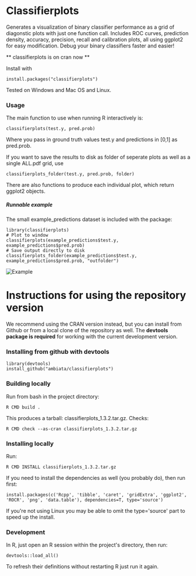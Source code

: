 # Classifierplots

Generates a visualization of binary classifier performance as a grid of diagonstic plots with just one function call. Includes ROC curves, prediction density, accuracy, precision, recall and calibration plots, all using ggplot2 for easy modification.
Debug your binary classifiers faster and easier!

** classifierplots is on cran now **

Install with

	install.packages("classifierplots")

Tested on Windows and Mac OS and Linux.

### Usage

The main function to use when running R interactively is:

	classifierplots(test.y, pred.prob)

Where you pass in ground truth values test.y and predictions in [0,1] as pred.prob.

If you want to save the results to disk as folder of seperate plots as well as a single ALL.pdf grid, use

	classifierplots_folder(test.y, pred.prob, folder)

There are also functions to produce each individual plot, which return ggplot2 objects.

##### Runnable example

The small example_predictions dataset is included with the package:

	library(classifierplots)
	# Plot to window
	classifierplots(example_predictions$test.y, example_predictions$pred.prob)
	# Save output directly to disk
	classifierplots_folder(example_predictions$test.y, example_predictions$pred.prob, "outfolder")

![Example](/man/figures/example.png?raw=true "Example")


# Instructions for using the repository version

We recommend using the CRAN version instead, but you can install from Github or from a local clone of the repository as well. The **devtools package is required** for working with the current development version.

### Installing from github with devtools

	library(devtools)
	install_github("ambiata/classifierplots")

### Building locally

Run from bash in the project directory:

    R CMD build .

This produces a tarball: classifierplots_1.3.2.tar.gz. Checks:

	R CMD check --as-cran classifierplots_1.3.2.tar.gz

### Installing locally

Run:

    R CMD INSTALL classifierplots_1.3.2.tar.gz

If you need to install the dependencies as well (you probably do), then run first:

	install.packages(c('Rcpp', 'tibble', 'caret', 'gridExtra', 'ggplot2', 'ROCR', 'png', 'data.table'), dependencies=T, type='source')

If you're not using Linux you may be able to omit the type='source' part to speed up the install.

### Development

In R, just open an R session within the project's directory, then run:

	devtools::load_all()

To refresh their definitions without restarting R just run it again.
